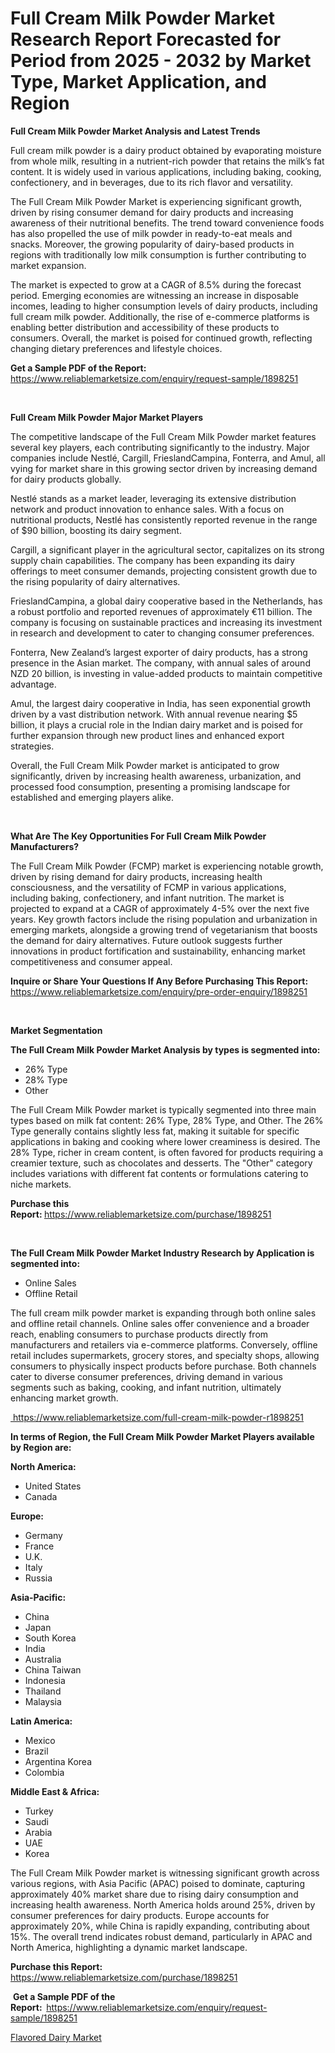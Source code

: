 <p><h1>Full Cream Milk Powder Market Research Report Forecasted for Period from 2025 -  2032 by Market Type, Market Application, and Region</h1></p><p><strong>Full Cream Milk Powder Market Analysis and Latest Trends</strong></p>
<p><p>Full cream milk powder is a dairy product obtained by evaporating moisture from whole milk, resulting in a nutrient-rich powder that retains the milk’s fat content. It is widely used in various applications, including baking, cooking, confectionery, and in beverages, due to its rich flavor and versatility.</p><p>The Full Cream Milk Powder Market is experiencing significant growth, driven by rising consumer demand for dairy products and increasing awareness of their nutritional benefits. The trend toward convenience foods has also propelled the use of milk powder in ready-to-eat meals and snacks. Moreover, the growing popularity of dairy-based products in regions with traditionally low milk consumption is further contributing to market expansion.</p><p>The market is expected to grow at a CAGR of 8.5% during the forecast period. Emerging economies are witnessing an increase in disposable incomes, leading to higher consumption levels of dairy products, including full cream milk powder. Additionally, the rise of e-commerce platforms is enabling better distribution and accessibility of these products to consumers. Overall, the market is poised for continued growth, reflecting changing dietary preferences and lifestyle choices.</p></p>
<p><strong>Get a Sample PDF of the Report:&nbsp;</strong> <a href="https://www.reliablemarketsize.com/enquiry/request-sample/1898251?utm_campaign=2283&utm_medium=2&utm_source=Github&utm_content=ia&utm_term=14022025&utm_id=full-cream-milk-powder">https://www.reliablemarketsize.com/enquiry/request-sample/1898251</a></p>
<p>&nbsp;</p>
<p><strong>Full Cream Milk Powder Major Market Players</strong></p>
<p><p>The competitive landscape of the Full Cream Milk Powder market features several key players, each contributing significantly to the industry. Major companies include Nestlé, Cargill, FrieslandCampina, Fonterra, and Amul, all vying for market share in this growing sector driven by increasing demand for dairy products globally.</p><p>Nestlé stands as a market leader, leveraging its extensive distribution network and product innovation to enhance sales. With a focus on nutritional products, Nestlé has consistently reported revenue in the range of $90 billion, boosting its dairy segment.</p><p>Cargill, a significant player in the agricultural sector, capitalizes on its strong supply chain capabilities. The company has been expanding its dairy offerings to meet consumer demands, projecting consistent growth due to the rising popularity of dairy alternatives.</p><p>FrieslandCampina, a global dairy cooperative based in the Netherlands, has a robust portfolio and reported revenues of approximately €11 billion. The company is focusing on sustainable practices and increasing its investment in research and development to cater to changing consumer preferences.</p><p>Fonterra, New Zealand’s largest exporter of dairy products, has a strong presence in the Asian market. The company, with annual sales of around NZD 20 billion, is investing in value-added products to maintain competitive advantage.</p><p>Amul, the largest dairy cooperative in India, has seen exponential growth driven by a vast distribution network. With annual revenue nearing $5 billion, it plays a crucial role in the Indian dairy market and is poised for further expansion through new product lines and enhanced export strategies.</p><p>Overall, the Full Cream Milk Powder market is anticipated to grow significantly, driven by increasing health awareness, urbanization, and processed food consumption, presenting a promising landscape for established and emerging players alike.</p></p>
<p>&nbsp;</p>
<p><strong>What Are The Key Opportunities For Full Cream Milk Powder Manufacturers?</strong></p>
<p><p>The Full Cream Milk Powder (FCMP) market is experiencing notable growth, driven by rising demand for dairy products, increasing health consciousness, and the versatility of FCMP in various applications, including baking, confectionery, and infant nutrition. The market is projected to expand at a CAGR of approximately 4-5% over the next five years. Key growth factors include the rising population and urbanization in emerging markets, alongside a growing trend of vegetarianism that boosts the demand for dairy alternatives. Future outlook suggests further innovations in product fortification and sustainability, enhancing market competitiveness and consumer appeal.</p></p>
<p><strong>Inquire or Share Your Questions If Any Before Purchasing This Report:</strong> <a href="https://www.reliablemarketsize.com/enquiry/pre-order-enquiry/1898251?utm_campaign=2283&utm_medium=2&utm_source=Github&utm_content=ia&utm_term=14022025&utm_id=full-cream-milk-powder">https://www.reliablemarketsize.com/enquiry/pre-order-enquiry/1898251</a></p>
<p>&nbsp;</p>
<p><strong>Market Segmentation</strong></p>
<p><strong>The Full Cream Milk Powder Market Analysis by types is segmented into:</strong></p>
<p><ul><li>26% Type</li><li>28% Type</li><li>Other</li></ul></p>
<p><p>The Full Cream Milk Powder market is typically segmented into three main types based on milk fat content: 26% Type, 28% Type, and Other. The 26% Type generally contains slightly less fat, making it suitable for specific applications in baking and cooking where lower creaminess is desired. The 28% Type, richer in cream content, is often favored for products requiring a creamier texture, such as chocolates and desserts. The "Other" category includes variations with different fat contents or formulations catering to niche markets.</p></p>
<p><strong>Purchase this Report:&nbsp;</strong><a href="https://www.reliablemarketsize.com/purchase/1898251?utm_campaign=2283&utm_medium=2&utm_source=Github&utm_content=ia&utm_term=14022025&utm_id=full-cream-milk-powder">https://www.reliablemarketsize.com/purchase/1898251</a></p>
<p>&nbsp;</p>
<p><strong>The Full Cream Milk Powder Market Industry Research by Application is segmented into:</strong></p>
<p><ul><li>Online Sales</li><li>Offline Retail</li></ul></p>
<p><p>The full cream milk powder market is expanding through both online sales and offline retail channels. Online sales offer convenience and a broader reach, enabling consumers to purchase products directly from manufacturers and retailers via e-commerce platforms. Conversely, offline retail includes supermarkets, grocery stores, and specialty shops, allowing consumers to physically inspect products before purchase. Both channels cater to diverse consumer preferences, driving demand in various segments such as baking, cooking, and infant nutrition, ultimately enhancing market growth.</p></p>
<p><a href="https://www.reliablemarketsize.com/full-cream-milk-powder-r1898251?utm_campaign=2283&utm_medium=2&utm_source=Github&utm_content=ia&utm_term=14022025&utm_id=full-cream-milk-powder">&nbsp;https://www.reliablemarketsize.com/full-cream-milk-powder-r1898251</a></p>
<p><strong>In terms of Region, the Full Cream Milk Powder Market Players available by Region are:</strong></p>
<p>
    <p> <strong> North America: </strong>
        <ul>
            <li>United States</li>
            <li>Canada</li>
        </ul>
        </p> 
    <p> <strong> Europe: </strong>
        <ul>
            <li>Germany</li>
            <li>France</li>
            <li>U.K.</li>
            <li>Italy</li>
            <li>Russia</li>
        </ul>
        </p> 
    <p> <strong> Asia-Pacific: </strong>
        <ul>
            <li>China</li>
            <li>Japan</li>
            <li>South Korea</li>
            <li>India</li>
            <li>Australia</li>
            <li>China Taiwan</li>
            <li>Indonesia</li>
            <li>Thailand</li>
            <li>Malaysia</li>
        </ul>
        </p> 
    <p> <strong> Latin America: </strong>
        <ul>
            <li>Mexico</li>
            <li>Brazil</li>
            <li>Argentina Korea</li>
            <li>Colombia</li>
        </ul>
        </p> 
    <p> <strong> Middle East & Africa: </strong>
        <ul>
            <li>Turkey</li>
            <li>Saudi</li>
            <li>Arabia</li>
            <li>UAE</li>
            <li>Korea</li>
        </ul>
    </p>
    </p>
<p><p>The Full Cream Milk Powder market is witnessing significant growth across various regions, with Asia Pacific (APAC) poised to dominate, capturing approximately 40% market share due to rising dairy consumption and increasing health awareness. North America holds around 25%, driven by consumer preferences for dairy products. Europe accounts for approximately 20%, while China is rapidly expanding, contributing about 15%. The overall trend indicates robust demand, particularly in APAC and North America, highlighting a dynamic market landscape.</p></p>
<p><strong>Purchase this Report: </strong><a href="https://www.reliablemarketsize.com/purchase/1898251?utm_campaign=2283&utm_medium=2&utm_source=Github&utm_content=ia&utm_term=14022025&utm_id=full-cream-milk-powder">https://www.reliablemarketsize.com/purchase/1898251</a></p>
<p>&nbsp;<strong>Get a Sample PDF of the Report:&nbsp;&nbsp;</strong><a href="https://www.reliablemarketsize.com/enquiry/request-sample/1898251?utm_campaign=2283&utm_medium=2&utm_source=Github&utm_content=ia&utm_term=14022025&utm_id=full-cream-milk-powder">https://www.reliablemarketsize.com/enquiry/request-sample/1898251</a></p>
<p><strong></strong></p>
<p><p><a href="https://github.com/comasnickie/Market-Research-Report-List-1/blob/main/flavored-dairy-market.md?utm_campaign=2283&utm_medium=2&utm_source=Github&utm_content=ia&utm_term=14022025&utm_id=full-cream-milk-powder">Flavored Dairy Market</a></p></p>